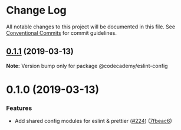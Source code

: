 # Change Log

All notable changes to this project will be documented in this file.
See [Conventional Commits](https://conventionalcommits.org) for commit guidelines.

## [0.1.1](http://github.com/RyzacInc/client-modules/packages/eslint-config/compare/@codecademy/eslint-config@0.1.0...@codecademy/eslint-config@0.1.1) (2019-03-13)

**Note:** Version bump only for package @codecademy/eslint-config





# 0.1.0 (2019-03-13)


### Features

* Add shared config modules for eslint & prettier ([#224](http://github.com/RyzacInc/client-modules/packages/eslint-config/issues/224)) ([7fbeac6](http://github.com/RyzacInc/client-modules/packages/eslint-config/commit/7fbeac6))
